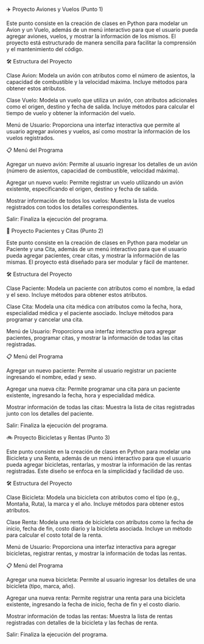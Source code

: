 ✈️ Proyecto Aviones y Vuelos (Punto 1)

Este punto consiste en la creación de clases en Python para modelar un Avion y un Vuelo, además de un menú interactivo para que el usuario pueda agregar aviones, vuelos, y mostrar la información de los mismos. El proyecto está estructurado de manera sencilla para facilitar la comprensión y el mantenimiento del código.

🛠️ Estructura del Proyecto

Clase Avion: Modela un avión con atributos como el número de asientos, la capacidad de combustible y la velocidad máxima. Incluye métodos para obtener estos atributos.

Clase Vuelo: Modela un vuelo que utiliza un avión, con atributos adicionales como el origen, destino y fecha de salida. Incluye métodos para calcular el tiempo de vuelo y obtener la información del vuelo.

Menú de Usuario: Proporciona una interfaz interactiva que permite al usuario agregar aviones y vuelos, así como mostrar la información de los vuelos registrados.

📋 Menú del Programa

Agregar un nuevo avión: Permite al usuario ingresar los detalles de un avión (número de asientos, capacidad de combustible, velocidad máxima).

Agregar un nuevo vuelo: Permite registrar un vuelo utilizando un avión existente, especificando el origen, destino y fecha de salida.

Mostrar información de todos los vuelos: Muestra la lista de vuelos registrados con todos los detalles correspondientes.

Salir: Finaliza la ejecución del programa.

🏥 Proyecto Pacientes y Citas (Punto 2)

Este punto consiste en la creación de clases en Python para modelar un Paciente y una Cita, además de un menú interactivo para que el usuario pueda agregar pacientes, crear citas, y mostrar la información de las mismas. El proyecto está diseñado para ser modular y fácil de mantener.

🛠️ Estructura del Proyecto

Clase Paciente: Modela un paciente con atributos como el nombre, la edad y el sexo. Incluye métodos para obtener estos atributos.

Clase Cita: Modela una cita médica con atributos como la fecha, hora, especialidad médica y el paciente asociado. Incluye métodos para programar y cancelar una cita.

Menú de Usuario: Proporciona una interfaz interactiva para agregar pacientes, programar citas, y mostrar la información de todas las citas registradas.

📋 Menú del Programa

Agregar un nuevo paciente: Permite al usuario registrar un paciente ingresando el nombre, edad y sexo.

Agregar una nueva cita: Permite programar una cita para un paciente existente, ingresando la fecha, hora y especialidad médica.

Mostrar información de todas las citas: Muestra la lista de citas registradas junto con los detalles del paciente.

Salir: Finaliza la ejecución del programa.

🚲 Proyecto Bicicletas y Rentas (Punto 3)

Este punto consiste en la creación de clases en Python para modelar una Bicicleta y una Renta, además de un menú interactivo para que el usuario pueda agregar bicicletas, rentarlas, y mostrar la información de las rentas registradas. Este diseño se enfoca en la simplicidad y facilidad de uso.

🛠️ Estructura del Proyecto

Clase Bicicleta: Modela una bicicleta con atributos como el tipo (e.g., Montaña, Ruta), la marca y el año. Incluye métodos para obtener estos atributos.

Clase Renta: Modela una renta de bicicleta con atributos como la fecha de inicio, fecha de fin, costo diario y la bicicleta asociada. Incluye un método para calcular el costo total de la renta.

Menú de Usuario: Proporciona una interfaz interactiva para agregar bicicletas, registrar rentas, y mostrar la información de todas las rentas.

📋 Menú del Programa

Agregar una nueva bicicleta: Permite al usuario ingresar los detalles de una bicicleta (tipo, marca, año).

Agregar una nueva renta: Permite registrar una renta para una bicicleta existente, ingresando la fecha de inicio, fecha de fin y el costo diario.

Mostrar información de todas las rentas: Muestra la lista de rentas registradas con detalles de la bicicleta y las fechas de renta.

Salir: Finaliza la ejecución del programa.